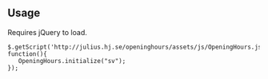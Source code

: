 ## Usage

Requires jQuery to load.

```
$.getScript('http://julius.hj.se/openinghours/assets/js/OpeningHours.js', function(){
   OpeningHours.initialize("sv");
});
```